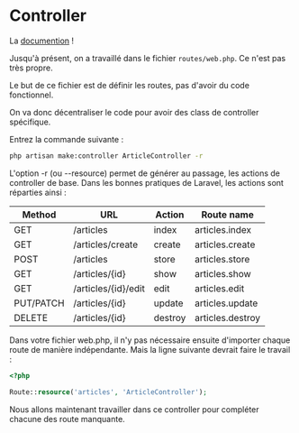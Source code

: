 # Controller

La [documention](https://laravel.com/docs/5.6/controllers) !

Jusqu'à présent, on a travaillé dans le fichier `routes/web.php`. Ce n'est pas très propre.

Le but de ce fichier est de définir les routes, pas d'avoir du code fonctionnel.

On va donc décentraliser le code pour avoir des class de controller spécifique.

Entrez la commande suivante :

```bash
php artisan make:controller ArticleController -r
```

L'option -r (ou --resource) permet de générer au passage, les actions de controller de base. 
Dans les bonnes pratiques de Laravel, les actions sont réparties ainsi :


| Method    | URL                 | Action  | Route name       | 
|-----------|---------------------|---------|------------------|
| GET       | /articles           | index   | articles.index   |
| GET       | /articles/create    | create  | articles.create  |
| POST      | /articles           | store   | articles.store   |
| GET       | /articles/{id}      | show    | articles.show    |
| GET       | /articles/{id}/edit | edit    | articles.edit    |
| PUT/PATCH | /articles/{id}      | update  | articles.update  |
| DELETE    | /articles/{id}      | destroy | articles.destroy |

Dans votre fichier web.php, il n'y pas nécessaire ensuite d'importer chaque route de manière indépendante.
Mais la ligne suivante devrait faire le travail :

```php
<?php

Route::resource('articles', 'ArticleController');

```

Nous allons maintenant travailler dans ce controller pour compléter chacune des route manquante.

